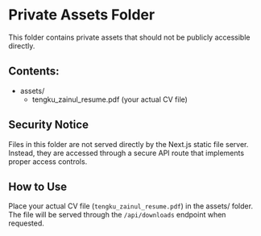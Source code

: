 # Private Assets Folder

This folder contains private assets that should not be publicly accessible directly.

## Contents:

- assets/
  - tengku_zainul_resume.pdf (your actual CV file)

## Security Notice

Files in this folder are not served directly by the Next.js static file server.
Instead, they are accessed through a secure API route that implements proper access controls.

## How to Use

Place your actual CV file (`tengku_zainul_resume.pdf`) in the assets/ folder.
The file will be served through the `/api/downloads` endpoint when requested.
